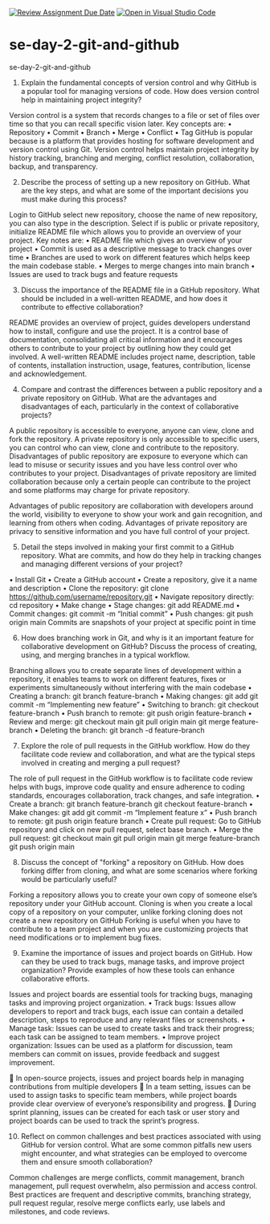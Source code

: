 [![Review Assignment Due Date](https://classroom.github.com/assets/deadline-readme-button-22041afd0340ce965d47ae6ef1cefeee28c7c493a6346c4f15d667ab976d596c.svg)](https://classroom.github.com/a/8wgCKhpZ)
[![Open in Visual Studio Code](https://classroom.github.com/assets/open-in-vscode-2e0aaae1b6195c2367325f4f02e2d04e9abb55f0b24a779b69b11b9e10269abc.svg)](https://classroom.github.com/online_ide?assignment_repo_id=18468314&assignment_repo_type=AssignmentRepo)
# se-day-2-git-and-github
se-day-2-git-and-github

1.	Explain the fundamental concepts of version control and why GitHub is a popular tool for managing versions of code. How does version control help in maintaining project integrity?

Version control is a system that records changes to a file or set of files over time so that you can recall specific vision later.
Key concepts are:
•	Repository
•	Commit
•	Branch
•	Merge
•	Conflict
•	Tag
GitHub is popular because is a platform that provides hosting for software development and version control using Git. Version control helps maintain project integrity by history tracking, branching and merging, conflict resolution, collaboration, backup, and transparency.

2.	Describe the process of setting up a new repository on GitHub. What are the key steps, and what are some of the important decisions you must make during this process?

Login to GitHub select new repository, choose the name of new repository, you can also type in the description. Select if is public or private repository, initialize README file which allows you to provide an overview of your project.
Key notes are:
•	README file which gives an overview of your project
•	Commit is used as a descriptive message to track changes over time
•	Branches are used to work on different features which helps keep the main codebase stable.
•	Merges to merge changes into main branch
•	Issues are used to track bugs and feature requests

3.	Discuss the importance of the README file in a GitHub repository. What should be included in a well-written README, and how does it contribute to effective collaboration?

README provides an overview of project, guides developers understand how to install, configure and use the project. It is a control base of documentation, consolidating all critical information and it encourages others to contribute to your project by outlining how they could get involved.
A well-written README includes project name, description, table of contents, installation instruction, usage, features, contribution, license and acknowledgement.

4.	Compare and contrast the differences between a public repository and a private repository on GitHub. What are the advantages and disadvantages of each, particularly in the context of collaborative projects?

A public repository is accessible to everyone, anyone can view, clone and fork the repository.
A private repository is only accessible to specific users, you can control who can view, clone and contribute to the repository.
Disadvantages of public repository are exposure to everyone which can lead to misuse or security issues and you have less control over who contributes to your project.
Disadvantages of private repository are limited collaboration because only a certain people can contribute to the project and some platforms may charge for private repository.

Advantages of public repository are collaboration with developers around the world, visibility to everyone to show your work and gain recognition, and learning from others when coding.
Advantages of private repository are privacy to sensitive information and you have full control of your project. 

5.	Detail the steps involved in making your first commit to a GitHub repository. What are commits, and how do they help in tracking changes and managing different versions of your project?

•	Install Git
•	Create a GitHub account
•	Create a repository, give it a name and description
•	Clone the repository: git clone https://github.com/username/repository.git
•	Navigate repository directly: cd repository
•	Make change
•	Stage changes:  git add README.md
•	Commit changes:  git commit -m “Initial commit”
•	Push changes:  git push origin main
Commits are snapshots of your project at specific point in time

6.	How does branching work in Git, and why is it an important feature for collaborative development on GitHub? Discuss the process of creating, using, and merging branches in a typical workflow.

Branching allows you to create separate lines of development within a repository, it enables teams to work on different features, fixes or experiments simultaneously without interfering with the main codebase
•	Creating a branch:		git branch feature-branch
•	Making changes:		git add
git commit -m “Implementing new feature”
•	Switching to branch:	git checkout feature-branch
•	Push branch to remote: 	git push origin feature-branch
•	Review and merge:		git checkout main
git pull origin main
git merge feature-branch
•	Deleting the branch:	git branch -d feature-branch

7.	Explore the role of pull requests in the GitHub workflow. How do they facilitate code review and collaboration, and what are the typical steps involved in creating and merging a pull request?

The role of pull request in the GitHub workflow is to facilitate code review helps with bugs, improve code quality and ensure adherence to coding standards, encourages collaboration, track changes, and safe integration.
•	Create a branch:		git branch feature-branch
git checkout feature-branch
•	Make changes:		git add
git commit -m “Implement feature x”
•	Push branch to remote:	git push origin feature branch
•	Create pull request:		Go to GitHub repository and click on new pull request, select base branch.
•	Merge the pull request:	git checkout main
git pull origin main
git merge feature-branch
git push origin main

8.	Discuss the concept of "forking" a repository on GitHub. How does forking differ from cloning, and what are some scenarios where forking would be particularly useful?

Forking a repository allows you to create your own copy of someone else’s repository under your GitHub account.
Cloning is when you create a local copy of a repository on your computer, unlike forking cloning does not create a new repository on GitHub
Forking is useful when you have to contribute to a team project and when you are customizing projects that need modifications or to implement bug fixes.

9.	Examine the importance of issues and project boards on GitHub. How can they be used to track bugs, manage tasks, and improve project organization? Provide examples of how these tools can enhance collaborative efforts.

Issues and project boards are essential tools for tracking bugs, managing tasks and improving project organization.
•	Track bugs: Issues allow developers to report and track bugs, each issue can contain a detailed description, steps to reproduce and any relevant files or screenshots.
•	Manage task: Issues can be used to create tasks and track their progress; each task can be assigned to team members.
•	Improve project organization: Issues can be used as a platform for discussion, team members can commit on issues, provide feedback and suggest improvement.

	In open-source projects, issues and project boards help in managing contributions from multiple developers
	In a team setting, issues can be used to assign tasks to specific team members, while project boards provide clear overview of everyone’s responsibility and progress.
	During sprint planning, issues can be created for each task or user story and project boards can be used to track the sprint’s progress.

10.	Reflect on common challenges and best practices associated with using GitHub for version control. What are some common pitfalls new users might encounter, and what strategies can be employed to overcome them and ensure smooth collaboration?

Common challenges are merge conflicts, commit management, branch management, pull request overwhelm, also permission and access control.
Best practices are frequent and descriptive commits, branching strategy, pull request regular, resolve merge conflicts early, use labels and milestones, and code reviews.

